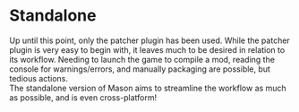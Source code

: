 # Standalone

Up until this point, only the patcher plugin has been used. While the patcher plugin is very easy to begin with, it leaves much to be desired in relation to its workflow. Needing to launch the game to compile a mod, reading the console for warnings/errors, and manually packaging are possible, but tedious actions.  
The standalone version of Mason aims to streamline the workflow as much as possible, and is even cross-platform!

